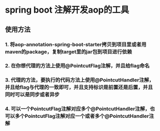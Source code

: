 # spring boot 注解开发aop的工具
## 使用方法 
### 1. 将aop-annotation-spring-boot-starter拷贝到项目里或者用maven的package，复制target里的jar包到项目进行依赖
### 2. 在你想代理的方法上使用@PointcutFlag注解，并且给flag命名
### 3. 代理的方法，要执行的代码方法上使用@PointcutHandler注解，并且给flag与代理的一致即可，并且支持标识是前置还是后置，并且同时可以是同步或者异步
### 4. 可以一个PointcutFlag注解对应多个@PointcutHandler注解，也可以多个PointcutFlag注解对应一个或者多个@PointcutHandler注解